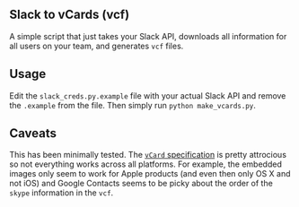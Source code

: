 ## Slack to vCards (vcf)

A simple script that just takes your Slack API, downloads all information for all users on your team, and generates `vcf` files.

## Usage

Edit the `slack_creds.py.example` file with your actual Slack API and remove the `.example` from the file. Then simply run `python make_vcards.py`.

## Caveats

This has been minimally tested. The [`vCard` specification](https://tools.ietf.org/html/rfc6350) is pretty attrocious so not everything works across all platforms. For example, the embedded images only seem to work for Apple products (and even then only OS X and not iOS) and Google Contacts seems to be picky about the order of the `skype` information in the `vcf`. 

